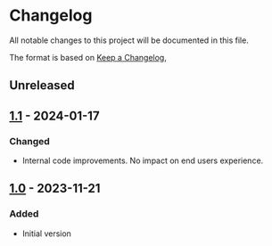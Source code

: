 # Changelog
All notable changes to this project will be documented in this file.

The format is based on [Keep a Changelog](https://keepachangelog.com/en/1.0.0/),

## Unreleased

## [1.1] - 2024-01-17

### Changed
- Internal code improvements. No impact on end users experience.

## [1.0] - 2023-11-21

### Added
- Initial version


[1.0]: https://github.com/gershnik/Translit/releases/v1.0
[1.1]: https://github.com/gershnik/Translit/releases/v1.1

